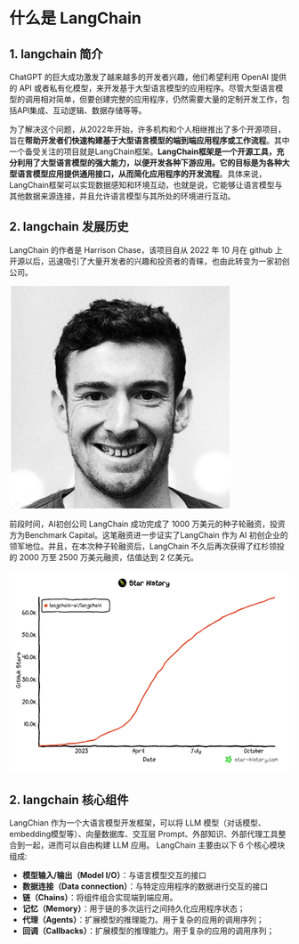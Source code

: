 # 什么是 LangChain

## 1. langchain 简介

ChatGPT 的巨大成功激发了越来越多的开发者兴趣，他们希望利用 OpenAI 提供的 API 或者私有化模型，来开发基于大型语言模型的应用程序。尽管大型语言模型的调用相对简单，但要创建完整的应用程序，仍然需要大量的定制开发工作，包括API集成、互动逻辑、数据存储等等。

为了解决这个问题，从2022年开始，许多机构和个人相继推出了多个开源项目，旨在**帮助开发者们快速构建基于大型语言模型的端到端应用程序或工作流程**。其中一个备受关注的项目就是LangChain框架。**LangChain框架是一个开源工具，充分利用了大型语言模型的强大能力，以便开发各种下游应用。它的目标是为各种大型语言模型应用提供通用接口，从而简化应用程序的开发流程**。具体来说，LangChain框架可以实现数据感知和环境互动，也就是说，它能够让语言模型与其他数据来源连接，并且允许语言模型与其所处的环境进行互动。

## 2. langchain 发展历史

LangChain 的作者是 Harrison Chase，该项目自从 2022 年 10 月在 github 上开源以后，迅速吸引了大量开发者的兴趣和投资者的青睐，也由此转变为一家初创公司。

![](../figures/Harrison_Chase.jpg)

前段时间，AI初创公司 LangChain 成功完成了 1000 万美元的种子轮融资，投资方为Benchmark Capital。这笔融资进一步证实了LangChain 作为 AI 初创企业的领军地位。并且，在本次种子轮融资后，LangChain 不久后再次获得了红杉领投的 2000 万至 2500 万美元融资，估值达到 2 亿美元。

![](../figures/langchain_star_history.png)

## 2. langchain 核心组件

LangChian 作为一个大语言模型开发框架，可以将 LLM 模型（对话模型、embedding模型等）、向量数据库、交互层 Prompt、外部知识、外部代理工具整合到一起，进而可以自由构建 LLM 应用。 LangChain 主要由以下 6 个核心模块组成:

- **模型输入/输出（Model I/O）**：与语言模型交互的接口
- **数据连接（Data connection）**：与特定应用程序的数据进行交互的接口
- **链（Chains）**：将组件组合实现端到端应用。
- **记忆（Memory）**：用于链的多次运行之间持久化应用程序状态；
- **代理（Agents）**：扩展模型的推理能力。用于复杂的应用的调用序列；
- **回调（Callbacks）**：扩展模型的推理能力。用于复杂的应用的调用序列；

